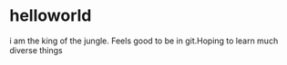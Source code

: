 # helloworld
i am the king of the jungle. Feels good to be in git.Hoping to learn much diverse things
